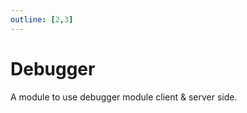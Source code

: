 ```yaml
---
outline: [2,3]
---
```

# Debugger

A module to use debugger module client & server side.

<!--@include: ./autodoc/autodoc_shared_functions.md-->
